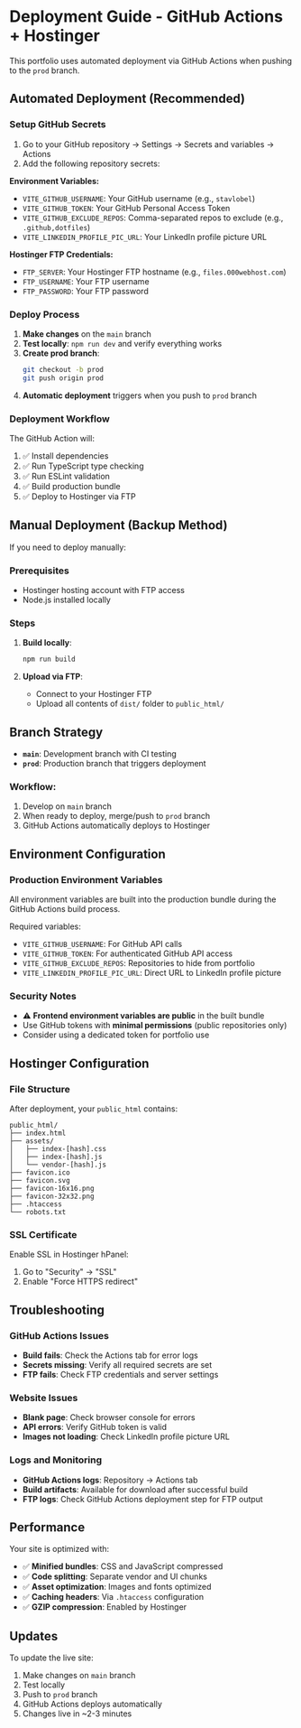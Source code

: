 # Deployment Guide - GitHub Actions + Hostinger

This portfolio uses automated deployment via GitHub Actions when pushing to the `prod` branch.

## Automated Deployment (Recommended)

### Setup GitHub Secrets

1. Go to your GitHub repository → Settings → Secrets and variables → Actions
2. Add the following repository secrets:

**Environment Variables:**
- `VITE_GITHUB_USERNAME`: Your GitHub username (e.g., `stavlobel`)
- `VITE_GITHUB_TOKEN`: Your GitHub Personal Access Token
- `VITE_GITHUB_EXCLUDE_REPOS`: Comma-separated repos to exclude (e.g., `.github,dotfiles`)
- `VITE_LINKEDIN_PROFILE_PIC_URL`: Your LinkedIn profile picture URL

**Hostinger FTP Credentials:**
- `FTP_SERVER`: Your Hostinger FTP hostname (e.g., `files.000webhost.com`)
- `FTP_USERNAME`: Your FTP username
- `FTP_PASSWORD`: Your FTP password

### Deploy Process

1. **Make changes** on the `main` branch
2. **Test locally**: `npm run dev` and verify everything works
3. **Create prod branch**: 
   ```bash
   git checkout -b prod
   git push origin prod
   ```
4. **Automatic deployment** triggers when you push to `prod` branch

### Deployment Workflow

The GitHub Action will:
1. ✅ Install dependencies
2. ✅ Run TypeScript type checking
3. ✅ Run ESLint validation
4. ✅ Build production bundle
5. ✅ Deploy to Hostinger via FTP

## Manual Deployment (Backup Method)

If you need to deploy manually:

### Prerequisites
- Hostinger hosting account with FTP access
- Node.js installed locally

### Steps
1. **Build locally**:
   ```bash
   npm run build
   ```

2. **Upload via FTP**:
   - Connect to your Hostinger FTP
   - Upload all contents of `dist/` folder to `public_html/`

## Branch Strategy

- **`main`**: Development branch with CI testing
- **`prod`**: Production branch that triggers deployment

### Workflow:
1. Develop on `main` branch
2. When ready to deploy, merge/push to `prod` branch
3. GitHub Actions automatically deploys to Hostinger

## Environment Configuration

### Production Environment Variables
All environment variables are built into the production bundle during the GitHub Actions build process.

Required variables:
- `VITE_GITHUB_USERNAME`: For GitHub API calls
- `VITE_GITHUB_TOKEN`: For authenticated GitHub API access
- `VITE_GITHUB_EXCLUDE_REPOS`: Repositories to hide from portfolio
- `VITE_LINKEDIN_PROFILE_PIC_URL`: Direct URL to LinkedIn profile picture

### Security Notes
- ⚠️ **Frontend environment variables are public** in the built bundle
- Use GitHub tokens with **minimal permissions** (public repositories only)
- Consider using a dedicated token for portfolio use

## Hostinger Configuration

### File Structure
After deployment, your `public_html` contains:
```
public_html/
├── index.html
├── assets/
│   ├── index-[hash].css
│   ├── index-[hash].js
│   └── vendor-[hash].js
├── favicon.ico
├── favicon.svg
├── favicon-16x16.png
├── favicon-32x32.png
├── .htaccess
└── robots.txt
```

### SSL Certificate
Enable SSL in Hostinger hPanel:
1. Go to "Security" → "SSL"
2. Enable "Force HTTPS redirect"

## Troubleshooting

### GitHub Actions Issues
- **Build fails**: Check the Actions tab for error logs
- **Secrets missing**: Verify all required secrets are set
- **FTP fails**: Check FTP credentials and server settings

### Website Issues
- **Blank page**: Check browser console for errors
- **API errors**: Verify GitHub token is valid
- **Images not loading**: Check LinkedIn profile picture URL

### Logs and Monitoring
- **GitHub Actions logs**: Repository → Actions tab
- **Build artifacts**: Available for download after successful build
- **FTP logs**: Check GitHub Actions deployment step for FTP output

## Performance

Your site is optimized with:
- ✅ **Minified bundles**: CSS and JavaScript compressed
- ✅ **Code splitting**: Separate vendor and UI chunks
- ✅ **Asset optimization**: Images and fonts optimized
- ✅ **Caching headers**: Via `.htaccess` configuration
- ✅ **GZIP compression**: Enabled by Hostinger

## Updates

To update the live site:
1. Make changes on `main` branch
2. Test locally
3. Push to `prod` branch
4. GitHub Actions deploys automatically
5. Changes live in ~2-3 minutes 